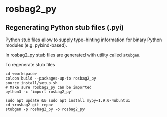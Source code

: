 # rosbag2_py

## Regenerating Python stub files (.pyi)

Python stub files allow to supply type-hinting information for binary Python modules (e.g. pybind-based).

In rosbag2_py stub files are generated with utility called `stubgen`.

To regenerate stub files
```
cd <workspace>
colcon build --packages-up-to rosbag2_py
source install/setup.sh
# Make sure rosbag2_py can be imported
python3 -c 'import rosbag2_py'

sudo apt update && sudo apt install mypy=1.9.0-4ubuntu1
cd <rosbag2 git repo>
stubgen -p rosbag2_py -o rosbag2_py
```
